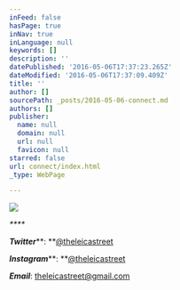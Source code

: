 ```yaml
---
inFeed: false
hasPage: true
inNav: true
inLanguage: null
keywords: []
description: ''
datePublished: '2016-05-06T17:37:23.265Z'
dateModified: '2016-05-06T17:37:09.409Z'
title: ''
author: []
sourcePath: _posts/2016-05-06-connect.md
authors: []
publisher:
  name: null
  domain: null
  url: null
  favicon: null
starred: false
url: connect/index.html
_type: WebPage

---
```

![](https://the-grid-user-content.s3-us-west-2.amazonaws.com/057a3a2b-baa6-4b58-a7ca-0d2e9cb96c7e.png)

_****_

_**Twitter**_**: **[@theleicastreet][0]

_**Instagram**_**: **[@theleicastreet][1]

**_Email_**: [theleicastreet@gmail.com][2]

[0]: https://twitter.com/theleicastreet
[1]: https://www.instagram.com/theleicastreet/
[2]: theleicastree@gmail.com